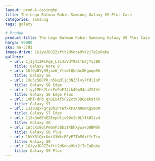 ```yaml
---
layout: produk-casinghp
title: The Lego Batman Robin Samsung Galaxy S9 Plus Case
categories: samsung
tags: galaxy

# Produk
product-title: The Lego Batman Robin Samsung Galaxy S9 Plus Case
harga: 90000
sku: hn-3792
image-drive: 1GiywJDJZZxftt2dKnoa9Vt2jTeEuDqbe
gallery:
  - url: 1j3jX13RsFqS_LlL4xVdY9ElTWsjYsJBD
    title: Galaxy Note 8
  - url: 1GfOpBYy99javW_YtswlQkbAc8KgoqeRU
    title: Galaxy S6
  - url: 1Xu5z5BJPR_n5kqdljc3NZ3lvy7fdlIoP
    title: Galaxy S6 Edge
  - url: 1iyylMHr7LeiPoFoEI4ik40p94au2SIht
    title: Galaxy S6 Edge Plus
  - url: 1VhT-dFb_q58EUAf5F2ZctK3DGpak9tKR
    title: Galaxy S7
  - url: 13J9OqxFgr1DhZPrefxXPsANRUNKg5mOM
    title: Galaxy S7 Edge
  - url: 11ZxQo6EnE2EepUljv9OxIb0LY1k82izd
    title: Galaxy S8
  - url: 1WtCKx8qlPeGmPJBbzIXbhXywxepOBM6k
    title: Galaxy S8 Plus
  - url: 1kVY8lQxrUoiX3WkrBEyPITbM0xfYcTiu
    title: Galaxy S9
  - url: 1GiywJDJZZxftt2dKnoa9Vt2jTeEuDqbe
    title: Galaxy S9 Plus
---
```

